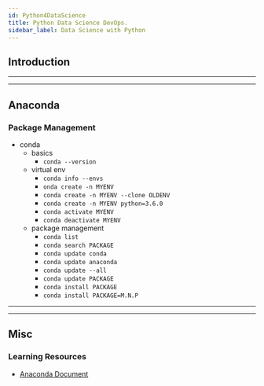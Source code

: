 ```yaml
---
id: Python4DataScience
title: Python Data Science DevOps.
sidebar_label: Data Science with Python
---
```


## Introduction

---

---

## Anaconda

### Package Management

- conda
  - basics
    - `conda --version`
  - virtual env
    - `conda info --envs`
    - `onda create -n MYENV`
    - `conda create -n MYENV --clone OLDENV`
    - `conda create -n MYENV python=3.6.0`
    - `conda activate MYENV`
    - `conda deactivate MYENV`
  - package management
    - `conda list`
    - `conda search PACKAGE`
    - `conda update conda`
    - `conda update anaconda`
    - `conda update --all`
    - `conda update PACKAGE`
    - `conda install PACKAGE`
    - `conda install PACKAGE=M.N.P`

---

---

## Misc

### Learning Resources

- [Anaconda Document](https://docs.anaconda.com/anaconda/)
